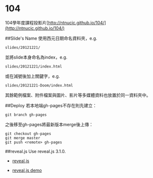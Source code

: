 # 104
104學年度課程投影片[http://ntnucic.github.io/104/](http://ntnucic.github.io/104/)

##Slide's Name
使用西元日期命名資料夾，e.g.
```
slides/20121221/
```
並將slide本身命名為index，e.g.
```
slides/20121221/index.html
```
或在減號後加上關鍵字，e.g.
```
slides/20121221-Doom/index.html
```
其餘範例檔案、附件檔案與圖片、影片等多媒體資料也放置於同一資料夾中。

##Deploy
若本地端gh-pages不存在則先建立：
```
git branch gh-pages
```
之後移至gh-pages將最新版本merge後上傳：
```
git checkout gh-pages
git merge master
git push <remote> gh-pages
```

##reveal.js
Use reveal.js 3.1.0.

* [reveal.js](https://github.com/hakimel/reveal.js)

* [reveal.js demo](http://lab.hakim.se/reveal-js/#/)
